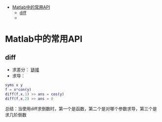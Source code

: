 <!-- TOC -->

- [Matlab中的常用API](#matlab中的常用api)
    - [diff](#diff)
    - [](#)

<!-- /TOC -->

# Matlab中的常用API
## diff
* 求差分：
<a href = "https://blog.csdn.net/u013018721/article/details/37766187">链接</a>
* 求导：
```matlab
syms x y
f = x*con(y)
diff(f,x,1) >> ans = cos(y)
diff(f,x,2) >> ans = 0
```
总结：当使用diff求倒数时，第一个是函数，第二个是对哪个参数求导，第三个是求几阶倒数
## 

